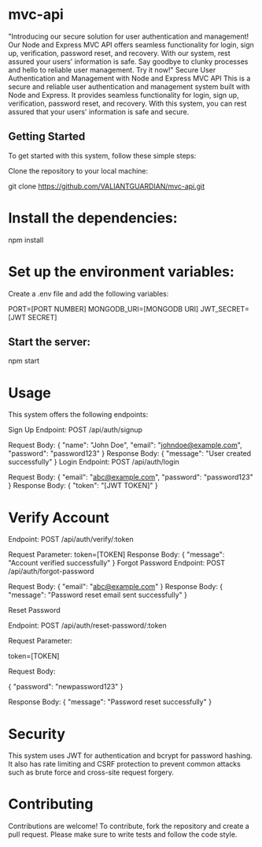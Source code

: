 # mvc-api
"Introducing our secure solution for user authentication and management! Our Node and Express MVC API offers seamless functionality for login,
sign up, verification, password reset, and recovery. With our system, rest assured your users' information is safe.
Say goodbye to clunky processes and hello to reliable user management. Try it now!"
Secure User Authentication and Management with Node and Express MVC API
This is a secure and reliable user authentication and management system built with Node and Express.
It provides seamless functionality for login, sign up, verification, password reset, and recovery.
With this system, you can rest assured that your users' information is safe and secure.

## Getting Started
To get started with this system, follow these simple steps:

Clone the repository to your local machine:

git clone https://github.com/VALIANTGUARDIAN/mvc-api.git


# Install the dependencies:
npm install

# Set up the environment variables:

Create a .env file and add the following variables:

PORT=[PORT NUMBER]
MONGODB_URI=[MONGODB URI]
JWT_SECRET=[JWT SECRET]

## Start the server:

npm start

# Usage
This system offers the following endpoints:

Sign Up
Endpoint: POST /api/auth/signup

Request Body:
{
  "name": "John Doe",
  "email": "johndoe@example.com",
  "password": "password123"
}
Response Body:
{
  "message": "User created successfully"
}
Login
Endpoint: POST /api/auth/login

Request Body:
{
  "email": "abc@example.com",
  "password": "password123"
}
Response Body:
{
  "token": "[JWT TOKEN]"
}
# Verify Account
Endpoint: POST /api/auth/verify/:token

Request Parameter:
token=[TOKEN]
Response Body:
{
  "message": "Account verified successfully"
}
Forgot Password
Endpoint: POST /api/auth/forgot-password

Request Body:
{
  "email": "abc@example.com"
}
Response Body:
{
  "message": "Password reset email sent successfully"
}

Reset Password

Endpoint: POST /api/auth/reset-password/:token

Request Parameter:

token=[TOKEN]

Request Body:

{
  "password": "newpassword123"
}

Response Body:
{
  "message": "Password reset successfully"
}

# Security

This system uses JWT for authentication and bcrypt for password hashing. 
It also has rate limiting and CSRF protection to prevent common attacks such as brute force and cross-site request forgery.


# Contributing
Contributions are welcome! To contribute, fork the repository and create a pull request. Please make sure to write tests and follow the code style.
